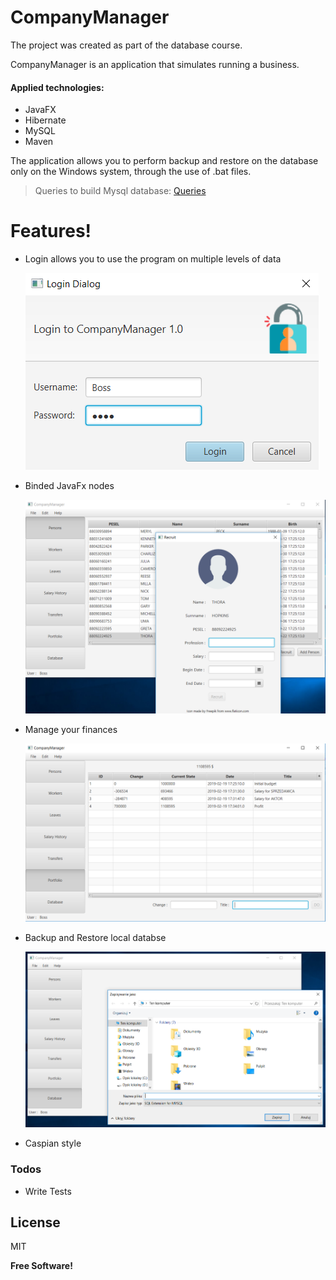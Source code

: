 # CompanyManager
The project was created as part of the database course.

CompanyManager is an application that simulates running a business.

#### Applied technologies:
- JavaFX
- Hibernate
- MySQL
- Maven


The application allows you to perform backup and restore on the database only on the Windows system, through the use of .bat files.

>Queries to build Mysql database:
>[Queries]

# Features!

- Login allows you to use the program on multiple levels of data

    ![ScreenShot](https://raw.githubusercontent.com/InBinaryWorld/CompanyManager/master/ScreenShots/SS1.png)

- Binded JavaFx nodes

    ![ScreenShot](https://raw.githubusercontent.com/InBinaryWorld/CompanyManager/master/ScreenShots/SS6.png)
    
- Manage your finances

    ![ScreenShot](https://raw.githubusercontent.com/InBinaryWorld/CompanyManager/master/ScreenShots/SS5.png)

- Backup and Restore local databse

    ![ScreenShot](https://raw.githubusercontent.com/InBinaryWorld/CompanyManager/master/ScreenShots/SS7.png)
    
- Caspian style

### Todos

 - Write Tests


## License

MIT


**Free Software!**
    
[Queries]: <https://github.com/InBinaryWorld/CompanyManager/tree/master/others/queries>
